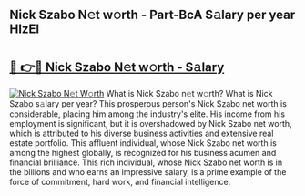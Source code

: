 ## Nick Szabo N𝚎t w𝚘rth - Part-BcA S𝚊lary per year HlzEl

# <h2><a href="http://gc0d1px.nevu.top/?p=Nick+Szabo">🔗 👉🔴 Nick Szabo N𝚎t w𝚘rth - S𝚊lary</a></h2>

[![Nick Szabo N𝚎t W𝚘rth](https://i.imgur.com/Oavwk0R.jpeg)](http://gc0d1px.nevu.top/?p=Nick+Szabo)
What is Nick Szabo n𝚎t w𝚘rth? What is Nick Szabo s𝚊lary per year?
This prosperous person's Nick Szabo net worth is considerable, placing him among the industry's elite. His income from his employment is significant, but it is overshadowed by Nick Szabo net worth, which is attributed to his diverse business activities and extensive real estate portfolio. This affluent individual, whose Nick Szabo net worth is among the highest globally, is recognized for his business acumen and financial brilliance. This rich individual, whose Nick Szabo net worth is in the billions and who earns an impressive salary, is a prime example of the force of commitment, hard work, and financial intelligence.
